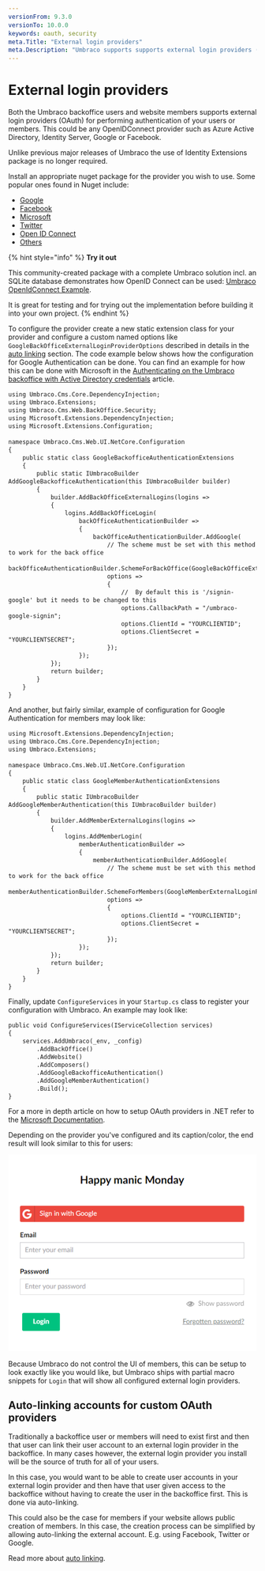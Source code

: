 ```yaml
---
versionFrom: 9.3.0
versionTo: 10.0.0
keywords: oauth, security
meta.Title: "External login providers"
meta.Description: "Umbraco supports supports external login providers (OAuth) for performing authentication of your users and members. This could be any OpenIDConnect provider such as Azure Active Directory, Identity Server, Google or Facebook."
---
```


# External login providers

Both the Umbraco backoffice users and website members supports external login providers (OAuth) for performing authentication of your users or members.
This could be any OpenIDConnect provider such as Azure Active Directory, Identity Server, Google or Facebook.

Unlike previous major releases of Umbraco the use of Identity Extensions package is no longer required.

Install an appropriate nuget package for the provider you wish to use. Some popular ones found in Nuget include:
 * [Google](https://www.nuget.org/packages/Microsoft.AspNetCore.Authentication.Google)
 * [Facebook](https://www.nuget.org/packages/Microsoft.AspNetCore.Authentication.Facebook)
 * [Microsoft](https://www.nuget.org/packages/Microsoft.AspNetCore.Authentication.MicrosoftAccount/)
 * [Twitter](https://www.nuget.org/packages/Microsoft.AspNetCore.Authentication.Twitter/3.0.0)
 * [Open ID Connect](https://www.nuget.org/packages/Microsoft.AspNetCore.Authentication.OpenIdConnect)
 * [Others](https://docs.microsoft.com/en-us/aspnet/core/security/authentication/social/other-logins?view=aspnetcore-5.0)

{% hint style="info" %}
**Try it out**

This community-created package with a complete Umbraco solution incl. an SQLite database demonstrates how OpenID Connect can be used: [Umbraco OpenIdConnect Example](https://github.com/jbreuer/Umbraco-OpenIdConnect-Example).

It is great for testing and for trying out the implementation before building it into your own project.
{% endhint %}

To configure the provider create a new static extension class for your provider and configure a custom named options like `GoogleBackOfficeExternalLoginProviderOptions` described in details in the [auto linking](auto-linking) section.
The code example below shows how the configuration for Google Authentication can be done. You can find an example for how this can be done with Microsoft in the [Authenticating on the Umbraco backoffice with Active Directory credentials](authenticate-with-active-directory.md) article.

```Csharp
using Umbraco.Cms.Core.DependencyInjection;
using Umbraco.Extensions;
using Umbraco.Cms.Web.BackOffice.Security;
using Microsoft.Extensions.DependencyInjection;
using Microsoft.Extensions.Configuration;

namespace Umbraco.Cms.Web.UI.NetCore.Configuration
{
    public static class GoogleBackofficeAuthenticationExtensions
    {
        public static IUmbracoBuilder AddGoogleBackofficeAuthentication(this IUmbracoBuilder builder)
        {
            builder.AddBackOfficeExternalLogins(logins =>
            {
                logins.AddBackOfficeLogin(
                    backOfficeAuthenticationBuilder =>
                    {
                        backOfficeAuthenticationBuilder.AddGoogle(
                            // The scheme must be set with this method to work for the back office
                            backOfficeAuthenticationBuilder.SchemeForBackOffice(GoogleBackOfficeExternalLoginProviderOptions.SchemeName),
                            options =>
                            {
                                //  By default this is '/signin-google' but it needs to be changed to this
                                options.CallbackPath = "/umbraco-google-signin";
                                options.ClientId = "YOURCLIENTID";
                                options.ClientSecret = "YOURCLIENTSECRET";
                            });
                    });
            });
            return builder;
        }
    }
}
```
And another, but fairly similar, example of configuration for Google Authentication for members may look like:

```Csharp
using Microsoft.Extensions.DependencyInjection;
using Umbraco.Cms.Core.DependencyInjection;
using Umbraco.Extensions;

namespace Umbraco.Cms.Web.UI.NetCore.Configuration
{
    public static class GoogleMemberAuthenticationExtensions
    {
        public static IUmbracoBuilder AddGoogleMemberAuthentication(this IUmbracoBuilder builder)
        {
            builder.AddMemberExternalLogins(logins =>
            {
                logins.AddMemberLogin(
                    memberAuthenticationBuilder =>
                    {
                        memberAuthenticationBuilder.AddGoogle(
                            // The scheme must be set with this method to work for the back office
                            memberAuthenticationBuilder.SchemeForMembers(GoogleMemberExternalLoginProviderOptions.SchemeName),
                            options =>
                            {
                                options.ClientId = "YOURCLIENTID";
                                options.ClientSecret = "YOURCLIENTSECRET";
                            });
                    });
            });
            return builder;
        }
    }
}
```

Finally, update `ConfigureServices` in your `Startup.cs` class to register your configuration with Umbraco. An example may look like:
```Csharp
public void ConfigureServices(IServiceCollection services)
{
    services.AddUmbraco(_env, _config)
        .AddBackOffice()
        .AddWebsite()
        .AddComposers()
        .AddGoogleBackofficeAuthentication()
        .AddGoogleMemberAuthentication()
        .Build();
}
```

For a more in depth article on how to setup OAuth providers in .NET refer to the [Microsoft Documentation](https://docs.microsoft.com/en-us/aspnet/core/security/authentication/social/?view=aspnetcore-5.0&tabs=visual-studio).

Depending on the provider you've configured and its caption/color, the end result will look similar to this for users:

![OAuth Login Screen](images/google-oauth-v8.png)

Because Umbraco do not control the UI of members, this can be setup to look exactly like you would like, but Umbraco ships with partial macro snippets for `Login` that will show all configured external login providers.

## Auto-linking accounts for custom OAuth providers

Traditionally a backoffice user or members will need to exist first and then that user can link their user account to an external login provider in the backoffice.
In many cases however, the external login provider you install will be the source of truth for all of your users.

In this case, you would want to be able to create user accounts in your external login provider and then have that user given access to the backoffice without having to create the user in the backoffice first. This is done via auto-linking.

This could also be the case for members if your website allows public creation of members.
In this case, the creation process can be simplified by allowing auto-linking the external account. E.g. using Facebook, Twitter or Google.

Read more about [auto linking](auto-linking).
